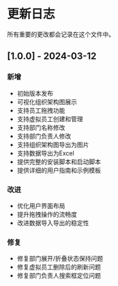 # 更新日志

所有重要的更改都会记录在这个文件中。

## [1.0.0] - 2024-03-12

### 新增
- 初始版本发布
- 可视化组织架构图展示
- 支持员工拖拽功能
- 支持虚拟员工创建和管理
- 支持部门名称修改
- 支持部门负责人修改
- 支持组织架构图导出为图片
- 支持数据导出为Excel
- 提供完整的安装脚本和启动脚本
- 提供详细的用户指南和示例模板

### 改进
- 优化用户界面布局
- 提升拖拽操作的流畅度
- 改进数据导入导出的稳定性

### 修复
- 修复部门展开/折叠状态保持问题
- 修复虚拟员工删除后的刷新问题
- 修复部门负责人搜索框定位问题 